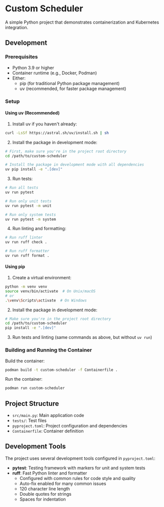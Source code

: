 # Custom Scheduler

A simple Python project that demonstrates containerization and Kubernetes integration.

## Development

### Prerequisites

- Python 3.9 or higher
- Container runtime (e.g., Docker, Podman)
- Either:
  - pip (for traditional Python package management)
  - uv (recommended, for faster package management)

### Setup

#### Using uv (Recommended)

1. Install uv if you haven't already:
```bash
curl -LsSf https://astral.sh/uv/install.sh | sh
```

2. Install the package in development mode:
```bash
# First, make sure you're in the project root directory
cd /path/to/custom-scheduler

# Install the package in development mode with all dependencies
uv pip install -e ".[dev]"
```

3. Run tests:
```bash
# Run all tests
uv run pytest

# Run only unit tests
uv run pytest -m unit

# Run only system tests
uv run pytest -m system
```

4. Run linting and formatting:
```bash
# Run ruff linter
uv run ruff check .

# Run ruff formatter
uv run ruff format .
```

#### Using pip

1. Create a virtual environment:
```bash
python -m venv venv
source venv/bin/activate  # On Unix/macOS
# or
.\venv\Scripts\activate  # On Windows
```

2. Install the package in development mode:
```bash
# Make sure you're in the project root directory
cd /path/to/custom-scheduler
pip install -e ".[dev]"
```

3. Run tests and linting (same commands as above, but without `uv run`)

### Building and Running the Container

Build the container:
```bash
podman build -t custom-scheduler -f Containerfile .
```

Run the container:
```bash
podman run custom-scheduler
```

## Project Structure

- `src/main.py`: Main application code
- `tests/`: Test files
- `pyproject.toml`: Project configuration and dependencies
- `Containerfile`: Container definition

## Development Tools

The project uses several development tools configured in `pyproject.toml`:

- **pytest**: Testing framework with markers for unit and system tests
- **ruff**: Fast Python linter and formatter
  - Configured with common rules for code style and quality
  - Auto-fix enabled for many common issues
  - 120 character line length
  - Double quotes for strings
  - Spaces for indentation 